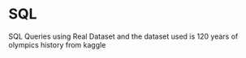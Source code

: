 # SQL
SQL Queries using Real Dataset and the dataset used is 120 years of olympics history from kaggle
